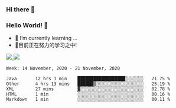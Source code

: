 ### Hi there 👋
### Hello World! 🙌

- 🌱 I’m currently learning ...
- 📖目前正在努力的学习之中!

<a href="https://github.com/anuraghazra/github-readme-stats">
  <img src="https://github-readme-stats.vercel.app/api?username=keyboardWithDream&show_icons=true&repo=github-readme-stats" />
</a>
<a href="https://github.com/anuraghazra/convoychat">
  <img src="https://github-readme-stats.vercel.app/api/top-langs/?username=keyboardWithDream&layout=compact&repo=convoychat" />
</a>



<!--START_SECTION:waka-->
```text
Week: 14 November, 2020 - 21 November, 2020

Java       12 hrs 1 min    ██████████████████░░░░░░░   71.75 % 
Other      4 hrs 13 mins   ██████▒░░░░░░░░░░░░░░░░░░   25.19 % 
XML        27 mins         ▓░░░░░░░░░░░░░░░░░░░░░░░░   02.78 % 
HTML       1 min           ░░░░░░░░░░░░░░░░░░░░░░░░░   00.16 % 
Markdown   1 min           ░░░░░░░░░░░░░░░░░░░░░░░░░   00.11 % 
```
<!--END_SECTION:waka-->
